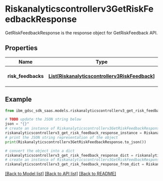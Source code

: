 # Riskanalyticscontrollerv3GetRiskFeedbackResponse

GetRiskFeedbackResponse is the response object for GetRiskFeedback API.

## Properties

Name | Type | Description | Notes
------------ | ------------- | ------------- | -------------
**risk_feedbacks** | [**List[Riskanalyticscontrollerv3RiskFeedback]**](Riskanalyticscontrollerv3RiskFeedback.md) | List of risk_feedbacks in status NEW. | [optional] 

## Example

```python
from ibm_gdsc_sdk_saas.models.riskanalyticscontrollerv3_get_risk_feedback_response import Riskanalyticscontrollerv3GetRiskFeedbackResponse

# TODO update the JSON string below
json = "{}"
# create an instance of Riskanalyticscontrollerv3GetRiskFeedbackResponse from a JSON string
riskanalyticscontrollerv3_get_risk_feedback_response_instance = Riskanalyticscontrollerv3GetRiskFeedbackResponse.from_json(json)
# print the JSON string representation of the object
print(Riskanalyticscontrollerv3GetRiskFeedbackResponse.to_json())

# convert the object into a dict
riskanalyticscontrollerv3_get_risk_feedback_response_dict = riskanalyticscontrollerv3_get_risk_feedback_response_instance.to_dict()
# create an instance of Riskanalyticscontrollerv3GetRiskFeedbackResponse from a dict
riskanalyticscontrollerv3_get_risk_feedback_response_from_dict = Riskanalyticscontrollerv3GetRiskFeedbackResponse.from_dict(riskanalyticscontrollerv3_get_risk_feedback_response_dict)
```
[[Back to Model list]](../README.md#documentation-for-models) [[Back to API list]](../README.md#documentation-for-api-endpoints) [[Back to README]](../README.md)


